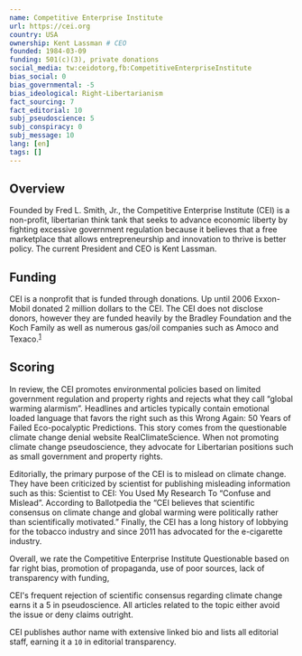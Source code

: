 ```yaml
---
name: Competitive Enterprise Institute
url: https://cei.org
country: USA
ownership: Kent Lassman # CEO
founded: 1984-03-09
funding: 501(c)(3), private donations
social_media: tw:ceidotorg,fb:CompetitiveEnterpriseInstitute
bias_social: 0
bias_governmental: -5
bias_ideological: Right-Libertarianism
fact_sourcing: 7
fact_editorial: 10
subj_pseudoscience: 5
subj_conspiracy: 0
subj_message: 10
lang: [en]
tags: []
---
```


## Overview
Founded by Fred L. Smith, Jr., the Competitive Enterprise Institute (CEI) is a non-profit, libertarian think tank that seeks to advance economic liberty by fighting excessive government regulation because it believes that a free marketplace that allows entrepreneurship and innovation to thrive is better policy. The current President and CEO is Kent Lassman.

## Funding
CEI is a nonprofit that is funded through donations. Up until 2006 Exxon-Mobil donated 2 million dollars to the CEI. The CEI does not disclose donors, however they are funded heavily by the Bradley Foundation and the Koch Family as well as numerous gas/oil companies such as Amoco and Texaco.<sup>[1](https://www.sourcewatch.org/index.php/Competitive_Enterprise_Institute)</sup>

## Scoring
In review, the CEI promotes environmental policies based on limited government regulation and property rights and rejects what they call “global warming alarmism”. Headlines and articles typically contain emotional loaded language that favors the right such as this Wrong Again: 50 Years of Failed Eco-pocalyptic Predictions. This story comes from the questionable climate change denial website RealClimateScience. When not promoting climate change pseudoscience, they advocate for Libertarian positions such as small government and property rights. 

Editorially, the primary purpose of the CEI is to mislead on climate change. They have been criticized by scientist for publishing misleading information such as this: Scientist to CEI: You Used My Research To “Confuse and Mislead”. According to Ballotpedia the “CEI believes that scientific consensus on climate change and global warming were politically rather than scientifically motivated.” Finally, the CEI has a long history of lobbying for the tobacco industry and since 2011 has advocated for the e-cigarette industry.

Overall, we rate the Competitive Enterprise Institute Questionable based on far right bias, promotion of propaganda, use of poor sources, lack of transparency with funding,

CEI's frequent rejection of scientific consensus regarding climate change earns it a 5 in pseudoscience. All articles related to the topic either avoid the issue or deny claims outright.

CEI publishes author name with extensive linked bio and lists all editorial staff, earning it a `10` in editorial transparency.

